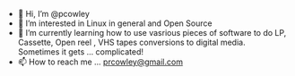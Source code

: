 - 👋 Hi, I’m @pcowley
- 👀 I’m interested in Linux in general and Open Source
- 🌱 I’m currently learning how to use vasrious pieces of software to do LP, Cassette, Open reel , VHS tapes conversions to digital media.  Sometimes it gets  ... complicated!
- 📫 How to reach me ... prcowley@gmail.com

<!---
pcowley/pcowley is a ✨ special ✨ repository because its `README.md` (this file) appears on your GitHub profile.
You can click the Preview link to take a look at your changes.
--->
